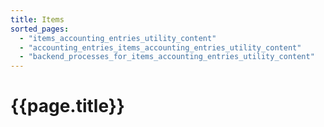 ```yaml
---
title: Items
sorted_pages:
  - "items_accounting_entries_utility_content"
  - "accounting_entries_items_accounting_entries_utility_content"
  - "backend_processes_for_items_accounting_entries_utility_content"
---
```

# {{page.title}}
